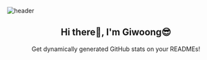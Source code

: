 ![header](https://capsule-render.vercel.app/api?type=wave&color=auto&height=300&section=header&text=Welcome&fontSize=90)

<p align="center">
  <h2 align="center">Hi there👋, I'm Giwoong😎</h2>
 <p align="center">Get dynamically generated GitHub stats on your READMEs!</p>
</p>


